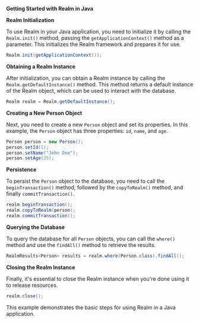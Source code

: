 **Getting Started with Realm in Java**

**Realm Initialization**

To use Realm in your Java application, you need to initialize it by calling the `Realm.init()` method, passing the `getApplicationContext()` method as a parameter. This initializes the Realm framework and prepares it for use.

```java
Realm.init(getApplicationContext());
```

**Obtaining a Realm Instance**

After initialization, you can obtain a Realm instance by calling the `Realm.getDefaultInstance()` method. This method returns a default instance of the Realm object, which can be used to interact with the database.

```java
Realm realm = Realm.getDefaultInstance();
```

**Creating a New Person Object**

Next, you need to create a new `Person` object and set its properties. In this example, the `Person` object has three properties: `id`, `name`, and `age`.

```java
Person person = new Person();
person.setId(1);
person.setName("John Doe");
person.setAge(25);
```

**Persistence**

To persist the `Person` object to the database, you need to call the `beginTransaction()` method, followed by the `copyToRealm()` method, and finally `commitTransaction()`.

```java
realm.beginTransaction();
realm.copyToRealm(person);
realm.commitTransaction();
```

**Querying the Database**

To query the database for all `Person` objects, you can call the `where()` method and use the `findAll()` method to retrieve the results.

```java
RealmResults<Person> results = realm.where(Person.class).findAll();
```

**Closing the Realm Instance**

Finally, it's essential to close the Realm instance when you're done using it to release resources.

```java
realm.close();
```

This example demonstrates the basic steps for using Realm in a Java application.